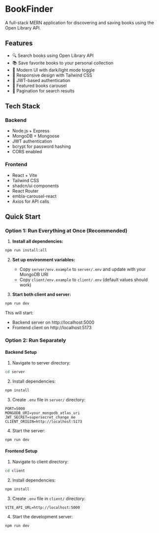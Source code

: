 # BookFinder

A full-stack MERN application for discovering and saving books using the Open Library API.

## Features

- 🔍 Search books using Open Library API
- 📚 Save favorite books to your personal collection
- 🎨 Modern UI with dark/light mode toggle
- 📱 Responsive design with Tailwind CSS
- 🔐 JWT-based authentication
- 🎠 Featured books carousel
- 📄 Pagination for search results

## Tech Stack

### Backend
- Node.js + Express
- MongoDB + Mongoose
- JWT authentication
- bcrypt for password hashing
- CORS enabled

### Frontend
- React + Vite
- Tailwind CSS
- shadcn/ui components
- React Router
- embla-carousel-react
- Axios for API calls

## Quick Start

### Option 1: Run Everything at Once (Recommended)

1. **Install all dependencies:**
```bash
npm run install:all
```

2. **Set up environment variables:**
   - Copy `server/env.example` to `server/.env` and update with your MongoDB URI
   - Copy `client/env.example` to `client/.env` (default values should work)

3. **Start both client and server:**
```bash
npm run dev
```

This will start:
- Backend server on http://localhost:5000
- Frontend client on http://localhost:5173

### Option 2: Run Separately

#### Backend Setup

1. Navigate to server directory:
```bash
cd server
```

2. Install dependencies:
```bash
npm install
```

3. Create `.env` file in `server/` directory:
```env
PORT=5000
MONGODB_URI=your_mongodb_atlas_uri
JWT_SECRET=supersecret_change_me
CLIENT_ORIGIN=http://localhost:5173
```

4. Start the server:
```bash
npm run dev
```

#### Frontend Setup

1. Navigate to client directory:
```bash
cd client
```

2. Install dependencies:
```bash
npm install
```

3. Create `.env` file in `client/` directory:
```env
VITE_API_URL=http://localhost:5000
```

4. Start the development server:
```bash
npm run dev
```


